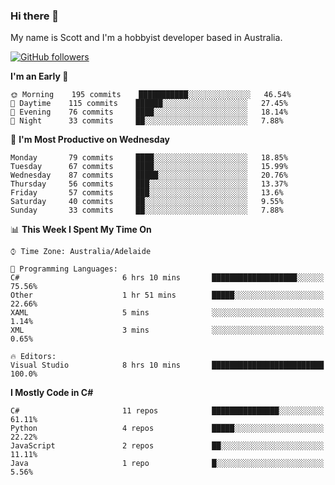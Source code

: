 ### Hi there 👋

My name is Scott and I'm a hobbyist developer based in Australia.

[![GitHub followers](https://img.shields.io/github/followers/puppetsw?label=Follow&style=social)](https://github.com/puppetsw?tab=followers)

<!--START_SECTION:waka-->
**I'm an Early 🐤** 

```text
🌞 Morning    195 commits    ███████████░░░░░░░░░░░░░░   46.54% 
🌆 Daytime    115 commits    ██████░░░░░░░░░░░░░░░░░░░   27.45% 
🌃 Evening    76 commits     ████░░░░░░░░░░░░░░░░░░░░░   18.14% 
🌙 Night      33 commits     ██░░░░░░░░░░░░░░░░░░░░░░░   7.88%

```
📅 **I'm Most Productive on Wednesday** 

```text
Monday       79 commits     ████░░░░░░░░░░░░░░░░░░░░░   18.85% 
Tuesday      67 commits     ████░░░░░░░░░░░░░░░░░░░░░   15.99% 
Wednesday    87 commits     █████░░░░░░░░░░░░░░░░░░░░   20.76% 
Thursday     56 commits     ███░░░░░░░░░░░░░░░░░░░░░░   13.37% 
Friday       57 commits     ███░░░░░░░░░░░░░░░░░░░░░░   13.6% 
Saturday     40 commits     ██░░░░░░░░░░░░░░░░░░░░░░░   9.55% 
Sunday       33 commits     ██░░░░░░░░░░░░░░░░░░░░░░░   7.88%

```


📊 **This Week I Spent My Time On** 

```text
⌚︎ Time Zone: Australia/Adelaide

💬 Programming Languages: 
C#                       6 hrs 10 mins       ███████████████████░░░░░░   75.56% 
Other                    1 hr 51 mins        █████░░░░░░░░░░░░░░░░░░░░   22.66% 
XAML                     5 mins              ░░░░░░░░░░░░░░░░░░░░░░░░░   1.14% 
XML                      3 mins              ░░░░░░░░░░░░░░░░░░░░░░░░░   0.65%

🔥 Editors: 
Visual Studio            8 hrs 10 mins       █████████████████████████   100.0%

```

**I Mostly Code in C#** 

```text
C#                       11 repos            ███████████████░░░░░░░░░░   61.11% 
Python                   4 repos             █████░░░░░░░░░░░░░░░░░░░░   22.22% 
JavaScript               2 repos             ██░░░░░░░░░░░░░░░░░░░░░░░   11.11% 
Java                     1 repo              █░░░░░░░░░░░░░░░░░░░░░░░░   5.56%

```



<!--END_SECTION:waka-->

<!--
**puppetsw/puppetsw** is a ✨ _special_ ✨ repository because its `README.md` (this file) appears on your GitHub profile.

Here are some ideas to get you started:

- 🔭 I’m currently working on ...
- 🌱 I’m currently learning ...
- 👯 I’m looking to collaborate on ...
- 🤔 I’m looking for help with ...
- 💬 Ask me about ...
- 📫 How to reach me: ...
- 😄 Pronouns: ...
- ⚡ Fun fact: ...
-->
